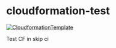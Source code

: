 # cloudformation-test

[![CloudformationTemplate](https://github.com/destroy0675/cloudformation-test/actions/workflows/cloudformation.yml/badge.svg)](https://github.com/destroy0675/cloudformation-test/actions/workflows/cloudformation.yml)

Test CF in skip ci

